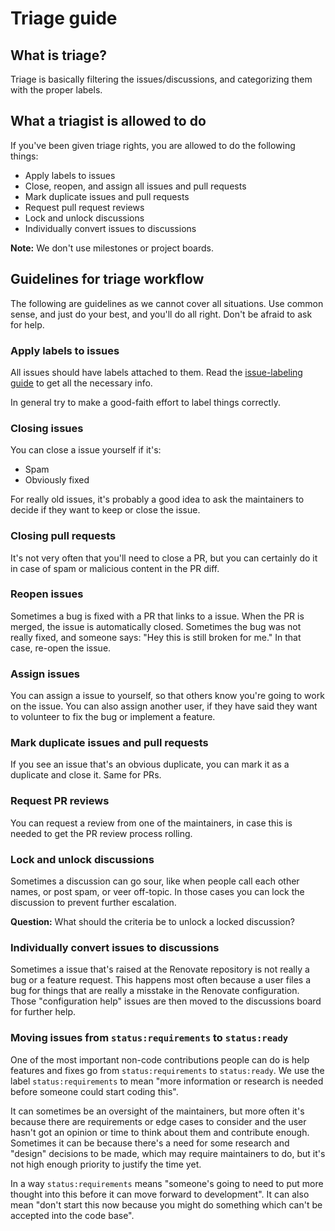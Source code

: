 # Triage guide

## What is triage?

Triage is basically filtering the issues/discussions, and categorizing them with the proper labels.

## What a triagist is allowed to do

If you've been given triage rights, you are allowed to do the following things:

- Apply labels to issues
- Close, reopen, and assign all issues and pull requests
- Mark duplicate issues and pull requests
- Request pull request reviews
- Lock and unlock discussions
- Individually convert issues to discussions

**Note:** We don't use milestones or project boards.

## Guidelines for triage workflow

The following are guidelines as we cannot cover all situations.
Use common sense, and just do your best, and you'll do all right.
Don't be afraid to ask for help.

### Apply labels to issues

All issues should have labels attached to them.
Read the [issue-labeling guide](https://github.com/renovatebot/renovate/blob/master/docs/development/issue-labeling.md) to get all the necessary info.

In general try to make a good-faith effort to label things correctly.

### Closing issues

You can close a issue yourself if it's:

- Spam
- Obviously fixed

For really old issues, it's probably a good idea to ask the maintainers to decide if they want to keep or close the issue.

### Closing pull requests

It's not very often that you'll need to close a PR, but you can certainly do it in case of spam or malicious content in the PR diff.

### Reopen issues

Sometimes a bug is fixed with a PR that links to a issue.
When the PR is merged, the issue is automatically closed.
Sometimes the bug was not really fixed, and someone says: "Hey this is still broken for me."
In that case, re-open the issue.

### Assign issues

You can assign a issue to yourself, so that others know you're going to work on the issue.
You can also assign another user, if they have said they want to volunteer to fix the bug or implement a feature.

### Mark duplicate issues and pull requests

If you see an issue that's an obvious duplicate, you can mark it as a duplicate and close it.
Same for PRs.

### Request PR reviews

You can request a review from one of the maintainers, in case this is needed to get the PR review process rolling.

### Lock and unlock discussions

Sometimes a discussion can go sour, like when people call each other names, or post spam, or veer off-topic.
In those cases you can lock the discussion to prevent further escalation.

**Question:** What should the criteria be to unlock a locked discussion?

### Individually convert issues to discussions

Sometimes a issue that's raised at the Renovate repository is not really a bug or a feature request.
This happens most often because a user files a bug for things that are really a misstake in the Renovate configuration.
Those "configuration help" issues are then moved to the discussions board for further help.

### Moving issues from `status:requirements` to `status:ready`

One of the most important non-code contributions people can do is help features and fixes go from `status:requirements` to `status:ready`.
We use the label `status:requirements` to mean "more information or research is needed before someone could start coding this".

It can sometimes be an oversight of the maintainers, but more often it's because there are requirements or edge cases to consider and the user hasn't got an opinion or time to think about them and contribute enough.
Sometimes it can be because there's a need for some research and "design" decisions to be made, which may require maintainers to do, but it's not high enough priority to justify the time yet.

In a way `status:requirements` means "someone's going to need to put more thought into this before it can move forward to development".
It can also mean "don't start this now because you might do something which can't be accepted into the code base".
